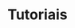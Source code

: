 ---
title: Tutoriais
weight: 52
description: Nesta seção, você vai encontrar tutoriais sobre o Ritchie. 
---